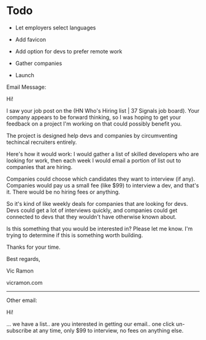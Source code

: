 # Todo

- Let employers select languages

- Add favicon

- Add option for devs to prefer remote work

- Gather companies

- Launch


Email Message:

Hi!

I saw your job post on the (HN Who's Hiring list | 37 Signals job board). Your company appears to be forward thinking, so I was hoping to get your feedback on a project I'm working on that could possibly benefit you.

The project is designed help devs and companies by circumventing techincal recruiters entirely.

Here's how it would work: I would gather a list of skilled developers who are looking for work, then each week I would email a portion of list out to companies that are hiring.

Companies could choose which candidates they want to interview (if any). Companies would pay us a small fee (like $99) to interview a dev, and that's it. There would be no hiring fees or anything.

So it's kind of like weekly deals for companies that are looking for devs. Devs could get a lot of interviews quickly, and companies could get connected to devs that they wouldn't have otherwise known about.

Is this something that you would be interested in? Please let me know. I'm trying to determine if this is something worth building.

Thanks for your time.


Best regards,

Vic Ramon

vicramon.com

-----

Other email:

Hi!

... we have a list.. are you interested in getting our email.. one click un-subscribe at any time, only $99 to interview, no fees on anything else. 







